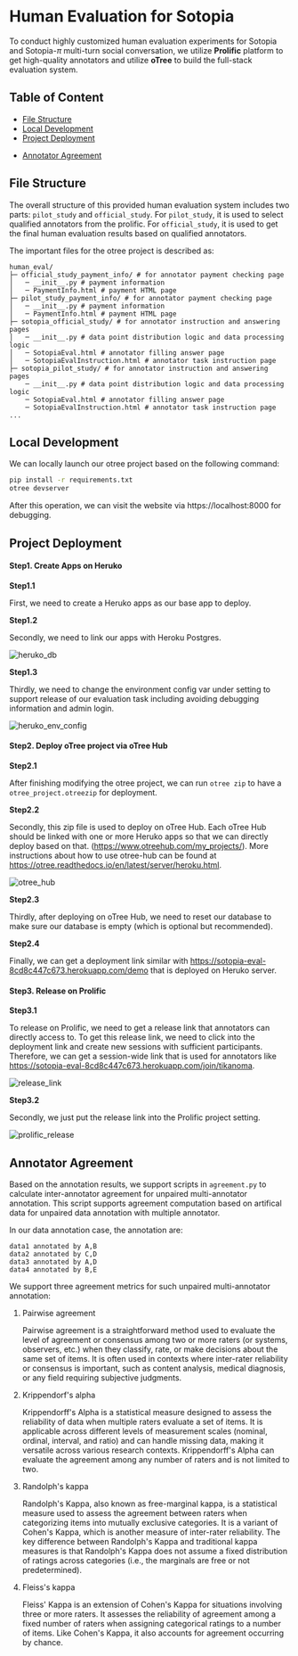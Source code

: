 # Human Evaluation for Sotopia

To conduct highly customized human evaluation experiments for Sotopia and Sotopia-$\pi$ multi-turn social conversation, we utilize **Prolific** platform to get high-quality annotators and utilize **oTree** to build the full-stack evaluation system.

## Table of Content

- [File Structure](#file-structure)
- [Local Development](#local-development)
- [Project Deployment](#project-deployment)

* [Annotator Agreement](#annotator-agreement)

## File Structure

The overall structure of this provided human evaluation system includes two parts: `pilot_study` and `official_study`. For `pilot_study`, it is used to select qualified annotators from the prolific. For `official_study`, it is used to get the final human evaluation results based on qualified annotators.

The important files for the otree project is described as:

```
human_eval/
├─ official_study_payment_info/ # for annotator payment checking page
│   ─ __init__.py # payment information
│   ─ PaymentInfo.html # payment HTML page
├─ pilot_study_payment_info/ # for annotator payment checking page
│   ─ __init__.py # payment information
│   ─ PaymentInfo.html # payment HTML page
├─ sotopia_official_study/ # for annotator instruction and answering pages
│   ─ __init__.py # data point distribution logic and data processing logic
│   ─ SotopiaEval.html # annotator filling answer page
│   ─ SotopiaEvalInstruction.html # annotator task instruction page
├─ sotopia_pilot_study/ # for annotator instruction and answering pages
    ─ __init__.py # data point distribution logic and data processing logic
    ─ SotopiaEval.html # annotator filling answer page
    ─ SotopiaEvalInstruction.html # annotator task instruction page
...
```

## Local Development

We can locally launch our otree project based on the following command:

```bash
pip install -r requirements.txt
otree devserver
```

After this operation, we can visit the website via https://localhost:8000 for debugging.

## Project Deployment

#### Step1. Create Apps on Heruko

**Step1.1**

First, we need to create a Heruko apps as our base app to deploy.

**Step1.2**

Secondly, we need to link our apps with Heroku Postgres.

![heruko_db](figs/heruko_db.png)

**Step1.3**

Thirdly, we need to change the environment config var under setting to support release of our evaluation task including avoiding debugging information and admin login.

![heruko_env_config](figs/heruko_env_config.png)

#### Step2. Deploy oTree project via oTree Hub

**Step2.1**

After finishing modifying the otree project, we can run `otree zip` to have a `otree_project.otreezip` for deployment.

**Step2.2**

Secondly, this zip file is used to deploy on oTree Hub. Each oTree Hub should be linked with one or more Heruko apps so that we can directly deploy based on that. (https://www.otreehub.com/my_projects/). More instructions about how to use otree-hub can be found at https://otree.readthedocs.io/en/latest/server/heroku.html.

![otree_hub](figs/otree_hub.png)

**Step2.3**

Thirdly, after deploying on oTree Hub, we need to reset our database to make sure our database is empty (which is optional but recommended).

**Step2.4**

Finally, we can get a deployment link similar with https://sotopia-eval-8cd8c447c673.herokuapp.com/demo that is deployed on Heruko server.

#### Step3. Release on Prolific

**Step3.1**

To release on Prolific, we need to get a release link that annotators can directly access to. To get this release link, we need to click into the deployment link and create new sessions with sufficient participants. Therefore, we can get a session-wide link that is used for annotators like https://sotopia-eval-8cd8c447c673.herokuapp.com/join/tikanoma.

![release_link](figs/release_link.png)

**Step3.2**

Secondly, we just put the release link into the Prolific project setting.

![prolific_release](figs/prolific_release.png)

## Annotator Agreement

Based on the annotation results, we support scripts in `agreement.py` to calculate inter-annotator agreement for unpaired multi-annotator annotation. This script supports agreement computation based on artifical data for unpaired data annotation with multiple annotator.

In our data annotation case, the annotation are:

```
data1 annotated by A,B
data2 annotated by C,D
data3 annotated by A,D
data4 annotated by B,E
```

We support three agreement metrics for such unpaired multi-annotator annotation:

1. Pairwise agreement

   Pairwise agreement is a straightforward method used to evaluate the level of agreement or consensus among two or more raters (or systems, observers, etc.) when they classify, rate, or make decisions about the same set of items. It is often used in contexts where inter-rater reliability or consensus is important, such as content analysis, medical diagnosis, or any field requiring subjective judgments.

2. Krippendorf's alpha

   Krippendorff's Alpha is a statistical measure designed to assess the reliability of data when multiple raters evaluate a set of items. It is applicable across different levels of measurement scales (nominal, ordinal, interval, and ratio) and can handle missing data, making it versatile across various research contexts. Krippendorff's Alpha can evaluate the agreement among any number of raters and is not limited to two.

3. Randolph's kappa

   Randolph's Kappa, also known as free-marginal kappa, is a statistical measure used to assess the agreement between raters when categorizing items into mutually exclusive categories. It is a variant of Cohen's Kappa, which is another measure of inter-rater reliability. The key difference between Randolph's Kappa and traditional kappa measures is that Randolph's Kappa does not assume a fixed distribution of ratings across categories (i.e., the marginals are free or not predetermined).

4. Fleiss's kappa

   Fleiss' Kappa is an extension of Cohen's Kappa for situations involving three or more raters. It assesses the reliability of agreement among a fixed number of raters when assigning categorical ratings to a number of items. Like Cohen's Kappa, it also accounts for agreement occurring by chance.
